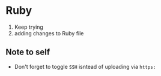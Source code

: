 # Ruby

1. Keep trying
1. adding changes to Ruby file

## Note to self
- Don't forget to toggle `SSH` isntead of uploading via `https:`